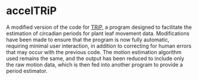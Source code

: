 # accelTRiP

A modified version of the code for [TRiP](https://github.com/KTgreenham/TRiP), a program designed to facilitate the estimation of circadian periods for plant leaf movement data. Modifications have been made to ensure that the program is now fully automatic, requiring minimal user interaction, in addition to correcting for human errors that may occur with the previous code. The motion estimation algorithm used remains the same, and the output has been reduced to include only the raw motion data, which is then fed into another program to provide a period estimator.
